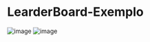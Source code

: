 # LearderBoard-Exemplo

![image](https://user-images.githubusercontent.com/37851168/66709454-0b916c80-ed2a-11e9-859c-b53ca9c45c3b.png)
![image](https://user-images.githubusercontent.com/37851168/66709455-10eeb700-ed2a-11e9-8fc9-c936f5e412e3.png)
